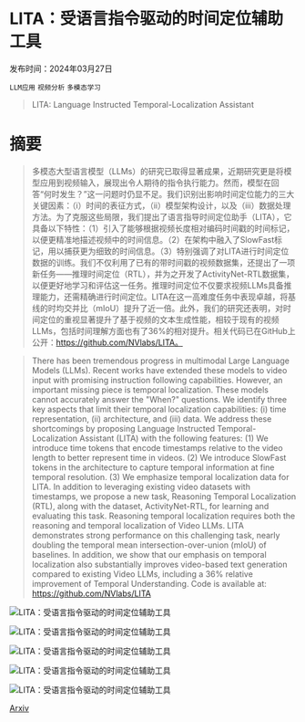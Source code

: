 # LITA：受语言指令驱动的时间定位辅助工具

发布时间：2024年03月27日

`LLM应用` `视频分析` `多模态学习`

> LITA: Language Instructed Temporal-Localization Assistant

# 摘要

> 多模态大型语言模型（LLMs）的研究已取得显著成果，近期研究更是将模型应用到视频输入，展现出令人期待的指令执行能力。然而，模型在回答“何时发生？”这一问题时仍显不足。我们识别出影响时间定位能力的三大关键因素：（i）时间的表征方式，（ii）模型架构设计，以及（iii）数据处理方法。为了克服这些局限，我们提出了语言指导时间定位助手（LITA），它具备以下特性：（1）引入了能够根据视频长度相对编码时间戳的时间标记，以便更精准地描述视频中的时间信息。（2）在架构中融入了SlowFast标记，用以捕获更为细致的时间信息。（3）特别强调了对LITA进行时间定位数据的训练。我们不仅利用了已有的带时间戳的视频数据集，还提出了一项新任务——推理时间定位（RTL），并为之开发了ActivityNet-RTL数据集，以便更好地学习和评估这一任务。推理时间定位不仅要求视频LLMs具备推理能力，还需精确进行时间定位。LITA在这一高难度任务中表现卓越，将基线的时均交并比（mIoU）提升了近一倍。此外，我们的研究还表明，对时间定位的重视显著提升了基于视频的文本生成性能，相较于现有的视频LLMs，包括时间理解方面也有了36%的相对提升。相关代码已在GitHub上公开：https://github.com/NVlabs/LITA。

> There has been tremendous progress in multimodal Large Language Models (LLMs). Recent works have extended these models to video input with promising instruction following capabilities. However, an important missing piece is temporal localization. These models cannot accurately answer the "When?" questions. We identify three key aspects that limit their temporal localization capabilities: (i) time representation, (ii) architecture, and (iii) data. We address these shortcomings by proposing Language Instructed Temporal-Localization Assistant (LITA) with the following features: (1) We introduce time tokens that encode timestamps relative to the video length to better represent time in videos. (2) We introduce SlowFast tokens in the architecture to capture temporal information at fine temporal resolution. (3) We emphasize temporal localization data for LITA. In addition to leveraging existing video datasets with timestamps, we propose a new task, Reasoning Temporal Localization (RTL), along with the dataset, ActivityNet-RTL, for learning and evaluating this task. Reasoning temporal localization requires both the reasoning and temporal localization of Video LLMs. LITA demonstrates strong performance on this challenging task, nearly doubling the temporal mean intersection-over-union (mIoU) of baselines. In addition, we show that our emphasis on temporal localization also substantially improves video-based text generation compared to existing Video LLMs, including a 36% relative improvement of Temporal Understanding. Code is available at: https://github.com/NVlabs/LITA

![LITA：受语言指令驱动的时间定位辅助工具](../../../paper_images/2403.19046/x1.png)

![LITA：受语言指令驱动的时间定位辅助工具](../../../paper_images/2403.19046/x2.png)

![LITA：受语言指令驱动的时间定位辅助工具](../../../paper_images/2403.19046/x3.png)

![LITA：受语言指令驱动的时间定位辅助工具](../../../paper_images/2403.19046/x4.png)

![LITA：受语言指令驱动的时间定位辅助工具](../../../paper_images/2403.19046/x5.png)

[Arxiv](https://arxiv.org/abs/2403.19046)